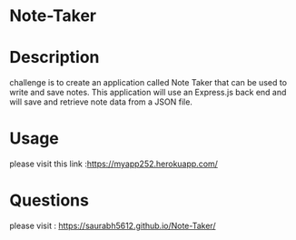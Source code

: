 # Note-Taker
# Description
challenge is to create an application called Note Taker that can be used to write and save notes. This application will use an Express.js back end and will save and retrieve note data from a JSON file.
# Usage
please visit this link :https://myapp252.herokuapp.com/
# Questions
please visit : https://saurabh5612.github.io/Note-Taker/
